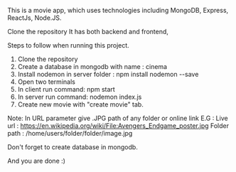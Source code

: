 This is a movie app, which uses technologies including MongoDB, Express, ReactJs, Node.JS.

Clone the repository
It has both backend and frontend,

Steps to follow when running this project.

1) Clone the repository
2) Create a database in mongodb with name : cinema
3) Install nodemon in server folder : npm install nodemon --save
4) Open two terminals 
  1) In client run command: npm start
  2) In server run command: nodemon index.js
5) Create new movie with "create movie" tab.
  
  
Note: In URL parameter give .JPG path of any folder or online link
E.G : 
Live url : https://en.wikipedia.org/wiki/File:Avengers_Endgame_poster.jpg
Folder path : /home/users/folder/folder/image.jpg

Don't forget to create database in mongodb.

And you are done :) 
